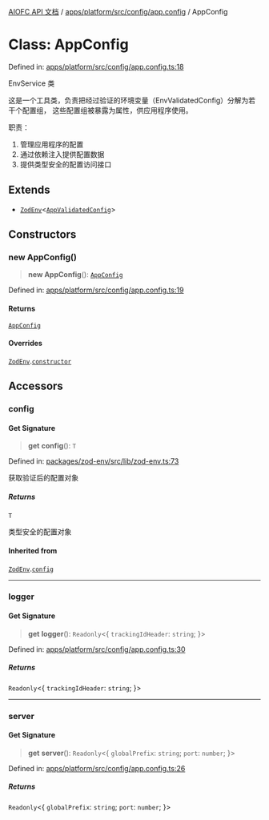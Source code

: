 [AIOFC API 文档](../../../../../../index.md) / [apps/platform/src/config/app.config](../index.md) / AppConfig

# Class: AppConfig

Defined in: [apps/platform/src/config/app.config.ts:18](https://github.com/aiofc-nx/aiofc-nx-20250117/blob/67a7c164367a9389d2ffea309275a0822750a8a2/apps/platform/src/config/app.config.ts#L18)

EnvService 类

这是一个工具类，负责把经过验证的环境变量（EnvValidatedConfig）分解为若干个配置组，
这些配置组被暴露为属性，供应用程序使用。

职责：
1. 管理应用程序的配置
2. 通过依赖注入提供配置数据
3. 提供类型安全的配置访问接口

## Extends

- [`ZodEnv`](../../../../../../packages/zod-env/src/lib/zod-env/classes/ZodEnv.md)\<[`AppValidatedConfig`](../../app-z-schema/type-aliases/AppValidatedConfig.md)\>

## Constructors

### new AppConfig()

> **new AppConfig**(): [`AppConfig`](AppConfig.md)

Defined in: [apps/platform/src/config/app.config.ts:19](https://github.com/aiofc-nx/aiofc-nx-20250117/blob/67a7c164367a9389d2ffea309275a0822750a8a2/apps/platform/src/config/app.config.ts#L19)

#### Returns

[`AppConfig`](AppConfig.md)

#### Overrides

[`ZodEnv`](../../../../../../packages/zod-env/src/lib/zod-env/classes/ZodEnv.md).[`constructor`](../../../../../../packages/zod-env/src/lib/zod-env/classes/ZodEnv.md#constructors)

## Accessors

### config

#### Get Signature

> **get** **config**(): `T`

Defined in: [packages/zod-env/src/lib/zod-env.ts:73](https://github.com/aiofc-nx/aiofc-nx-20250117/blob/67a7c164367a9389d2ffea309275a0822750a8a2/packages/zod-env/src/lib/zod-env.ts#L73)

获取验证后的配置对象

##### Returns

`T`

类型安全的配置对象

#### Inherited from

[`ZodEnv`](../../../../../../packages/zod-env/src/lib/zod-env/classes/ZodEnv.md).[`config`](../../../../../../packages/zod-env/src/lib/zod-env/classes/ZodEnv.md#config)

***

### logger

#### Get Signature

> **get** **logger**(): `Readonly`\<\{ `trackingIdHeader`: `string`; \}\>

Defined in: [apps/platform/src/config/app.config.ts:30](https://github.com/aiofc-nx/aiofc-nx-20250117/blob/67a7c164367a9389d2ffea309275a0822750a8a2/apps/platform/src/config/app.config.ts#L30)

##### Returns

`Readonly`\<\{ `trackingIdHeader`: `string`; \}\>

***

### server

#### Get Signature

> **get** **server**(): `Readonly`\<\{ `globalPrefix`: `string`; `port`: `number`; \}\>

Defined in: [apps/platform/src/config/app.config.ts:26](https://github.com/aiofc-nx/aiofc-nx-20250117/blob/67a7c164367a9389d2ffea309275a0822750a8a2/apps/platform/src/config/app.config.ts#L26)

##### Returns

`Readonly`\<\{ `globalPrefix`: `string`; `port`: `number`; \}\>
